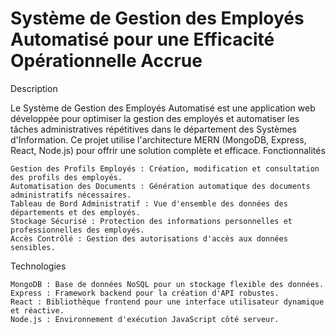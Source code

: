 
# Système de Gestion des Employés Automatisé pour une Efficacité Opérationnelle Accrue

Description

Le Système de Gestion des Employés Automatisé est une application web développée pour optimiser la gestion des employés et automatiser les tâches administratives répétitives dans le département des Systèmes d'Information. Ce projet utilise l'architecture MERN (MongoDB, Express, React, Node.js) pour offrir une solution complète et efficace.
Fonctionnalités

    Gestion des Profils Employés : Création, modification et consultation des profils des employés.
    Automatisation des Documents : Génération automatique des documents administratifs nécessaires.
    Tableau de Bord Administratif : Vue d'ensemble des données des départements et des employés.
    Stockage Sécurisé : Protection des informations personnelles et professionnelles des employés.
    Accès Contrôlé : Gestion des autorisations d'accès aux données sensibles.

Technologies

    MongoDB : Base de données NoSQL pour un stockage flexible des données.
    Express : Framework backend pour la création d'API robustes.
    React : Bibliothèque frontend pour une interface utilisateur dynamique et réactive.
    Node.js : Environnement d'exécution JavaScript côté serveur.

